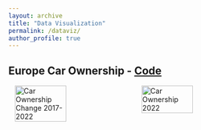 ```yaml
---
layout: archive
title: "Data Visualization"
permalink: /dataviz/
author_profile: true
---
```


## Europe Car Ownership - [Code](https://github.com/hdydenairn/_cartography/blob/main/_eurostat/_car_ownership_europe.R)

<div style="display: flex; justify-content: space-around;">
  <img src="https://hdydenairn.github.io/images/car_ownership_change_2017_2022.png" alt="Car Ownership Change 2017-2022" style="width: 45%;"/>
  <img src="https://hdydenairn.github.io/images/car_ownership_2022.png" alt="Car Ownership 2022" style="width: 45%;"/>
</div>
